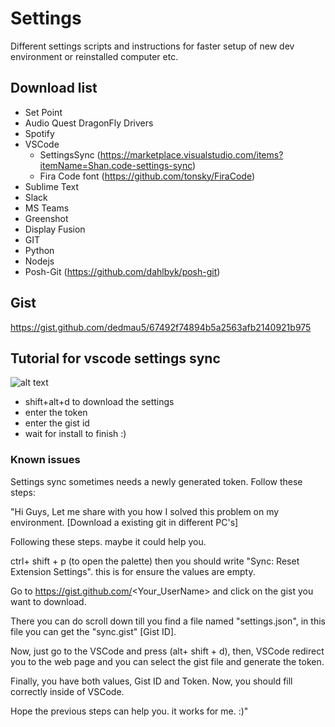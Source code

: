 # Settings
Different settings scripts and instructions for faster setup of new dev environment or reinstalled computer etc. 

## Download list
- Set Point
- Audio Quest DragonFly Drivers
- Spotify
- VSCode
  - SettingsSync (https://marketplace.visualstudio.com/items?itemName=Shan.code-settings-sync)
  - Fira Code font (https://github.com/tonsky/FiraCode)
- Sublime Text
- Slack
- MS Teams
- Greenshot
- Display Fusion
- GIT
- Python
- Nodejs
- Posh-Git (https://github.com/dahlbyk/posh-git)


## Gist
https://gist.github.com/dedmau5/67492f74894b5a2563afb2140921b975

## Tutorial for vscode settings sync

![alt text](https://media.giphy.com/media/xT9IglKxSqs2Wdwq2c/source.gif)

- shift+alt+d to download the settings
- enter the token
- enter the gist id
- wait for install to finish :)

### Known issues
Settings sync sometimes needs a newly generated token. Follow these steps:

"Hi Guys,
Let me share with you how I solved this problem on my environment. [Download a existing git in different PC's]

Following these steps. maybe it could help you.

ctrl+ shift + p (to open the palette) then you should write "Sync: Reset Extension Settings". this is for ensure the values are empty.

Go to https://gist.github.com/<Your_UserName> and click on the gist you want to download.

There you can do scroll down till you find a file named "settings.json", in this file you can get the "sync.gist" [Gist ID].

Now, just go to the VSCode and press (alt+ shift + d), then, VSCode redirect you to the web page and you can select the gist file and generate the token.

Finally, you have both values, Gist ID and Token. Now, you should fill correctly inside of VSCode.

Hope the previous steps can help you. it works for me. :)"

